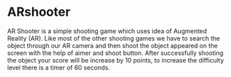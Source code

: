 # ARshooter
AR Shooter is a simple shooting game which uses idea of Augmented Reality (AR). Like most of the other shooting games we have to search the object through our AR camera and then shoot the object appeared on the screen with the help of aimer and shoot button. After successfully shooting the object your score will be increase by 10 points, to increase the difficulty level there is a timer of 60 seconds.
